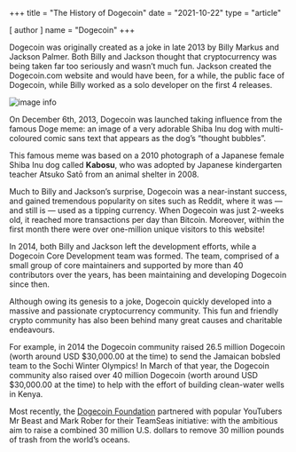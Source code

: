 +++
title = "The History of Dogecoin"
date = "2021-10-22"
type = "article"

[ author ]
  name = "Dogecoin"
+++
 
Dogecoin was originally created as a joke in late 2013 by Billy Markus and Jackson Palmer. Both Billy and Jackson thought that cryptocurrency was being taken far too seriously and wasn’t much fun. Jackson created the Dogecoin.com website and would have been, for a while, the public face of Dogecoin, while Billy worked as a solo developer on the first 4 releases.

![image info](../../../assets/images/dogepedia/12.png)

On December 6th, 2013, Dogecoin was launched taking influence from the famous Doge meme: an image of a very adorable Shiba Inu dog with multi-coloured comic sans text that appears as the dog’s “thought bubbles”. 


This famous meme was based on a 2010 photograph of a Japanese female Shiba Inu dog called **Kabosu**, who was adopted by Japanese kindergarten teacher Atsuko Satō from an animal shelter in 2008.  

Much to Billy and Jackson’s surprise, Dogecoin was a near-instant success, and gained tremendous popularity on sites such as Reddit, where it was —and still is — used as a tipping currency. When Dogecoin was just 2-weeks old, it reached more transactions per day than Bitcoin. Moreover, within the first month there were over one-million unique visitors to this website!  

In 2014, both Billy and Jackson left the development efforts, while a Dogecoin Core Development team was formed. The team, comprised of a small group of core maintainers and supported by more than 40 contributors over the years, has been maintaining and developing Dogecoin since then.

Although owing its genesis to a joke, Dogecoin quickly developed into a massive and passionate cryptocurrency community. This fun and friendly crypto community has also been behind many great causes and charitable endeavours.  

For example, in 2014 the Dogecoin community raised 26.5 million Dogecoin (worth around USD $30,000.00 at the time) to send the Jamaican bobsled team to the Sochi Winter Olympics! In March of that year, the Dogecoin community also raised over 40 million Dogecoin (worth around USD $30,000.00 at the time) to help with the effort of building clean-water wells in Kenya.  


Most recently, the [Dogecoin Foundation](https://foundation.dogecoin.com/) partnered with popular YouTubers Mr Beast and Mark Rober for their TeamSeas initiative: with the ambitious aim to raise a combined 30 million U.S. dollars to remove 30 million pounds of trash from the world’s oceans.  